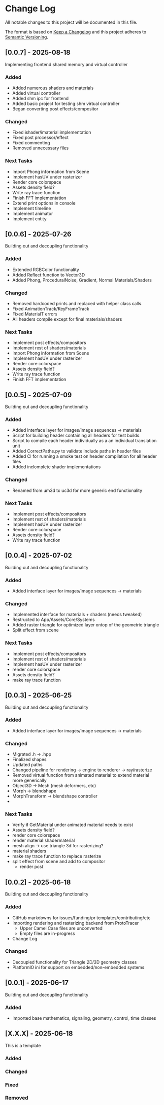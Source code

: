 # Change Log
All notable changes to this project will be documented in this file.
 
The format is based on [Keep a Changelog](http://keepachangelog.com/)
and this project adheres to [Semantic Versioning](http://semver.org/).

## [0.0.7] - 2025-08-18
 
Implementing frontend shared memory and virtual controller
 
### Added
- Added numerous shaders and materials
- Added virtual controller
- Added shm ipc for frontend
- Added basic project for testing shm virtual controller
- Began converting post effects/compositor
 
### Changed
- Fixed ishader/imaterial implementation
- Fixed post processor/effect
- Fixed commenting
- Removed unnecessary files

### Next Tasks
- Import Phong information from Scene
- Implement hasUV under rasterizer
- Render core colorspace
- Assets density field?
- Write ray trace function
- Finish FFT implementation
- Extend print options in console
- Implement timeline
- Implement animator
- Implement entity

## [0.0.6] - 2025-07-26
 
Building out and decoupling functionality
 
### Added
- Extended RGBColor functionality
- Added Reflect function to Vector3D
- Added Phong, ProceduralNoise, Gradient, Normal Materials/Shaders
 
### Changed
- Removed hardcoded prints and replaced with helper class calls
- Fixed AnimationTrack/KeyFrameTrack
- Fixed MaterialT errors
- All headers compile except for final materials/shaders

### Next Tasks
- Implement post effects/compositors
- Implement rest of shaders/materials
- Import Phong information from Scene
- Implement hasUV under rasterizer
- Render core colorspace
- Assets density field?
- Write ray trace function
- Finish FFT implementation

## [0.0.5] - 2025-07-09
 
Building out and decoupling functionality
 
### Added
- Added interface layer for images/image sequences -> materials
- Script for building header containing all headers for test builds
- Script to compile each header individually as a an individual translation unit
- Added CorrectPaths.py to validate include paths in header files
- Added CI for running a smoke test on header compilation for all header files
- Added inclomplete shader implementations
 
### Changed
- Renamed from um3d to uc3d for more generic end functionality

### Next Tasks
- Implement post effects/compositors
- Implement rest of shaders/materials
- Implement hasUV under rasterizer
- Render core colorspace
- Assets density field?
- Write ray trace function

## [0.0.4] - 2025-07-02
 
Building out and decoupling functionality
 
### Added
- Added interface layer for images/image sequences -> materials
 
### Changed
- Implemented interface for materials + shaders (needs tweaked)
- Restructed to App/Assets/Core/Systems
- Added raster triangle for optimized layer ontop of the geometric triangle
- Split effect from scene

### Next Tasks
- Implement post effects/compositors
- Implement rest of shaders/materials
- Implement hasUV under rasterizer
- render core colorspace
- Assets density field?
- make ray trace function

## [0.0.3] - 2025-06-25
 
Building out and decoupling functionality
 
### Added
- Added interface layer for images/image sequences -> materials
 
### Changed
- Migrated .h -> .hpp
- Finalized shapes
- Updated paths
- Changed pipeline for rendering -> engine to renderer -> ray/rasterize
- Removed virtual function from animated material to extend material more generically
- Object3D -> Mesh (mesh deformers, etc)
- Morph -> blendshape
- MorphTransform -> blendshape controller
- 

### Next Tasks
- Verify if GetMaterial under animated material needs to exist
- Assets density field?
- render core colorspace
- render material shadermaterial
- mesh align -> use triangle 3d for rasterizing?
- material shaders
- make ray trace function to replace rasterize
- split effect from scene and add to compositor
  - render post


## [0.0.2] - 2025-06-18
 
Building out and decoupling functionality
 
### Added
- GitHub markdowns for issues/funding/pr templates/contributing/etc
- Importing rendering and rasterizing backend from ProtoTracer
    - Upper Camel Case files are unconverted
    - Empty files are in-progress
- Change Log
 
### Changed
- Decoupled functionality for Triangle 2D/3D geometry classes
- PlatformIO ini for support on embedded/non-embedded systems


## [0.0.1] - 2025-06-17
 
Building out and decoupling functionality
 
### Added
- Imported base mathematics, signaling, geometry, control, time classes




## [X.X.X] - 2025-06-18

This is a template
 
### Added

### Changed
 
### Fixed

### Removed

